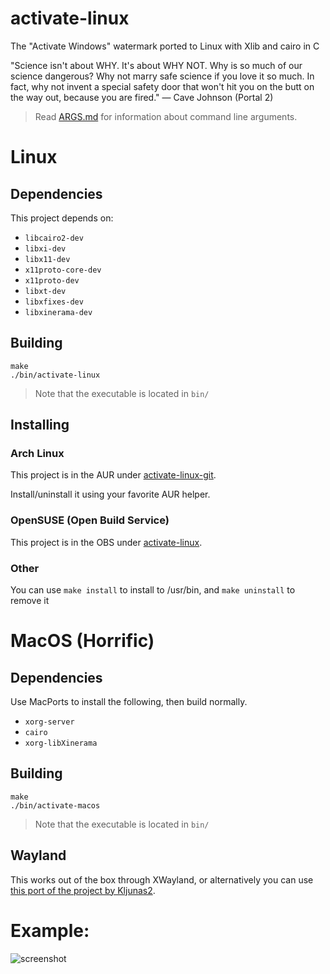 # activate-linux
The "Activate Windows" watermark ported to Linux with Xlib and cairo in C

"Science isn't about WHY. It's about WHY NOT. Why is so much of our science dangerous? Why not marry safe science if you love it so much. In fact, why not invent a special safety door that won't hit you on the butt on the way out, because you are fired." — Cave Johnson (Portal 2)

> Read [ARGS.md](ARGS.md) for information about command line arguments.

# Linux


## Dependencies
This project depends on:
- `libcairo2-dev`
- `libxi-dev`
- `libx11-dev`
- `x11proto-core-dev`
- `x11proto-dev`
- `libxt-dev`
- `libxfixes-dev`
- `libxinerama-dev`

## Building
```
make
./bin/activate-linux
```

> Note that the executable is located in `bin/`

## Installing

### Arch Linux
This project is in the AUR under [activate-linux-git](https://aur.archlinux.org/packages/activate-linux-git).

Install/uninstall it using your favorite AUR helper.

### OpenSUSE (Open Build Service)
This project is in the OBS under [activate-linux](https://software.opensuse.org//download.html?project=home%3AWoMspace&package=activate-linux).

### Other
You can use `make install` to install to /usr/bin, and `make uninstall` to remove it

# MacOS (Horrific)
## Dependencies
Use MacPorts to install the following, then build normally.
- `xorg-server`
- `cairo`
- `xorg-libXinerama`

## Building
```
make
./bin/activate-macos
```

> Note that the executable is located in `bin/`

## Wayland
This works out of the box through XWayland, or alternatively you can use [this port of the project by Kljunas2](https://github.com/Kljunas2/activate-linux).

# Example:

![screenshot](screenshot.png)
